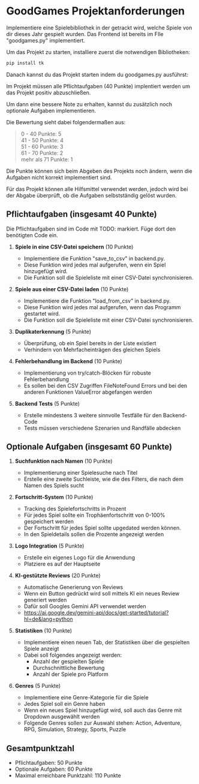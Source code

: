 # GoodGames Projektanforderungen

Implementiere eine Spielebibliothek in der getrackt wird, welche Spiele von dir 
dieses Jahr gespielt wurden. 
Das Frontend ist bereits im FIle "goodgames.py" implementiert.

Um das Projekt zu starten, installiere zuerst die notwendigen Bibliotheken:
```bash
pip install tk
```
Danach kannst du das Projekt starten indem du goodgames.py ausführst:

Im Projekt müssen alle Pflichtaufgaben (40 Punkte) implentiert werden um das Projekt positiv abzuschließen.

Um dann eine bessere Note zu erhalten, kannst du zusätzlich noch optionale Aufgaben implementieren.

Die Bewertung sieht dabei folgendermaßen aus: 

 > 0 - 40 Punkte: 5 <br>
 > 41 - 50 Punkte: 4 <br>
 > 51 - 60 Punkte: 3 <br>
 > 61 - 70 Punkte: 2 <br>
 > mehr als 71 Punkte: 1 <br>

Die Punkte können sich beim Abgeben des Projekts noch ändern, wenn die Aufgaben nicht korrekt implementiert sind.

Für das Projekt können alle Hilfsmittel verwendet werden, jedoch wird bei der Abgabe überprüft, ob die Aufgaben selbstständig gelöst wurden.


## Pflichtaufgaben (insgesamt 40 Punkte)

Die Pflichtaufgaben sind im Code mit TODO: markiert. Füge dort den benötigten Code ein.

1. **Spiele in eine CSV-Datei speichern** (10 Punkte)
   - Implementiere die Funktion "save_to_csv" in backend.py.
   - Diese Funktion wird jedes mal aufgerufen, wenn ein Spiel hinzugefügt wird.
   - Die Funktion soll die Spieleliste mit einer CSV-Datei synchronisieren.

2. **Spiele aus einer CSV-Datei laden** (10 Punkte)
   - Implementiere die Funktion "load_from_csv" in backend.py.
   - Diese Funktion wird jedes mal aufgerufen, wenn das Programm gestartet wird.
   - Die Funktion soll die Spieleliste mit einer CSV-Datei synchronisieren.

3. **Duplikaterkennung** (5 Punkte)
   - Überprüfung, ob ein Spiel bereits in der Liste existiert
   - Verhindern von Mehrfacheinträgen des gleichen Spiels

4. **Fehlerbehandlung im Backend** (10 Punkte)
   - Implementierung von try/catch-Blöcken für robuste Fehlerbehandlung
   - Es sollen bei den CSV Zugriffen FileNoteFound Errors und bei den anderen Funktionen ValueError abgefangen werden

5. **Backend Tests** (5 Punkte)
   - Erstelle mindestens 3 weitere sinnvolle Testfälle für den Backend-Code
   - Tests müssen verschiedene Szenarien und Randfälle abdecken

## Optionale Aufgaben (insgesamt 60 Punkte)

1. **Suchfunktion nach Namen** (10 Punkte)
   - Implementierung einer Spielesuche nach Titel
   - Erstelle eine zweite Suchleiste, wie die des Filters, die nach dem Namen des Spiels sucht

3. **Fortschritt-System** (10 Punkte)
   - Tracking des Spielefortschritts in Prozent
   - Für jedes Spiel sollte ein Trophäenfortschritt von 0-100% gespeichert werden
   - Der Fortschritt für jedes Spiel sollte upgedated werden können.
   - In den Spieldetails sollen die Prozente angezeigt werden

4. **Logo Integration** (5 Punkte)
   - Erstelle ein eigenes Logo für die Anwendung
   - Platziere es auf der Hauptseite

5. **KI-gestützte Reviews** (20 Punkte)
   - Automatische Generierung von Reviews
   - Wenn ein Button gedrückt wird soll mittels KI ein neues Review generiert werden
   - Dafür soll Googles Gemini API verwendet werden
   - https://ai.google.dev/gemini-api/docs/get-started/tutorial?hl=de&lang=python

6. **Statistiken** (10 Punkte)
   - Implementiere einen neuen Tab, der Statistiken über die gespielten Spiele anzeigt
   - Dabei soll folgendes angezeigt werden:
     - Anzahl der gespielten Spiele
     - Durchschnittliche Bewertung
     - Anzahl der Spiele pro Platform

7. **Genres** (5 Punkte)
   - Implementiere eine Genre-Kategorie für die Spiele
   - Jedes Spiel soll ein Genre haben
   - Wenn ein neues Spiel hinzugefügt wird, soll auch das Genre mit Dropdown ausgewählt werden 
   - Folgende Genres sollen zur Auswahl stehen: Action, Adventure, RPG, Simulation, Strategy, Sports, Puzzle

## Gesamtpunktzahl
- Pflichtaufgaben: 50 Punkte
- Optionale Aufgaben: 60 Punkte
- Maximal erreichbare Punktzahl: 110 Punkte

